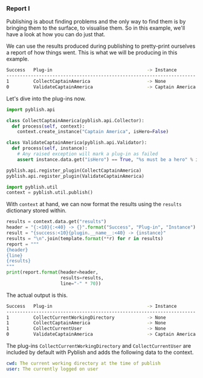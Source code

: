 ### Report I

Publishing is about finding problems and the only way to find them is by bringing them to the surface, to visualise them. So in this example, we'll have a look at how you can do just that.

We can use the results produced during publishing to pretty-print ourselves a report of how things went. This is what we will be producing in this example.

```bash
Success   Plug-in                                   -> Instance
----------------------------------------------------------------------
1         CollectCaptainAmerica                     -> None
0         ValidateCaptainAmerica                    -> Captain America
```

Let's dive into the plug-ins now.

```python
import pyblish.api

class CollectCaptainAmerica(pyblish.api.Collector):
  def process(self, context):
    context.create_instance("Captain America", isHero=False)

class ValidateCaptainAmerica(pyblish.api.Validator):
  def process(self, instance):
    # Any raised exception will mark a plug-in as failed
    assert instance.data.get("isHero") == True, "%s must be a hero" % instance

pyblish.api.register_plugin(CollectCaptainAmerica)
pyblish.api.register_plugin(ValidateCaptainAmerica)

import pyblish.util
context = pyblish.util.publish()
```

With `context` at hand, we can now format the results using the `results` dictionary stored within.

```python
results = context.data.get("results")
header = "{:<10}{:<40} -> {}".format("Success", "Plug-in", "Instance")
result = "{success:<10}{plugin.__name__:<40} -> {instance}"
results = "\n".join(template.format(**r) for r in results)
report = """
{header}
{line}
{results}
"""
print(report.format(header=header,
                    results=results,
                    line="-" * 70))
```

The actual output is this.

```bash
Success   Plug-in                                   -> Instance
----------------------------------------------------------------------
1         CollectCurrentWorkingDirectory            -> None
1         CollectCaptainAmerica                     -> None
1         CollectCurrentUser                        -> None
0         ValidateCaptainAmerica                    -> Captain America
```

The plug-ins `CollectCurrentWorkingDirectory` and `CollectCurrentUser` are included by default with Pyblish and adds the following data to the context.

```yaml
cwd: The current working directory at the time of publish
user: The currently logged on user
```